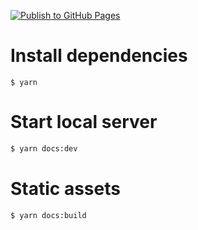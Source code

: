 [![Publish to GitHub Pages](https://github.com/kuberlogic/kuberlogic-doc/actions/workflows/vuepress-deploy.yml/badge.svg)](https://github.com/kuberlogic/kuberlogic-doc/actions/workflows/vuepress-deploy.yml)

# Install dependencies

```
$ yarn
```

# Start local server

```sh
$ yarn docs:dev
```

# Static assets

```sh
$ yarn docs:build
```
